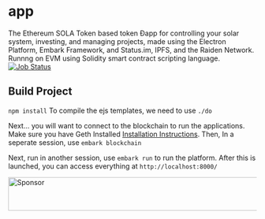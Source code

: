 # app
The Ethereum SOLA Token based token Ðapp for controlling your solar system, investing, and managing projects, made using the Electron Platform, Embark Framework, and Status.im, IPFS, and the Raiden Network. Runnng on EVM using Solidity smart contract scripting language.
[![Job Status](https://inspecode.rocro.com/badges/github.com/solariot/app/status?token=_4455AJS85fiY-DxkY2nQ2R3vCsWQAQZv6ERc9EnaGk)](https://inspecode.rocro.com/jobs/github.com/solariot/app/latest?completed=true)
## Build Project

```npm install```
To compile the ejs templates, we need to use ```./do```

Next... you will want to connect to the blockchain to run the applications. Make sure you have Geth Installed [Installation Instructions](https://github.com/ethereum/go-ethereum/wiki/Building-Ethereum). Then, In a seperate session, use ```embark blockchain```

Next, run in another session, use ```embark run``` to run the platform. After this is launched, you can access everything at ```http://localhost:8000/```

<a target='_blank' rel='nofollow' href='https://app.codesponsor.io/link/biCCyDn9jFGbeFgwQXaNJZko/solariot/app'>
  <img alt='Sponsor' width='888' height='68' src='https://app.codesponsor.io/embed/biCCyDn9jFGbeFgwQXaNJZko/solariot/app.svg' />
</a>
